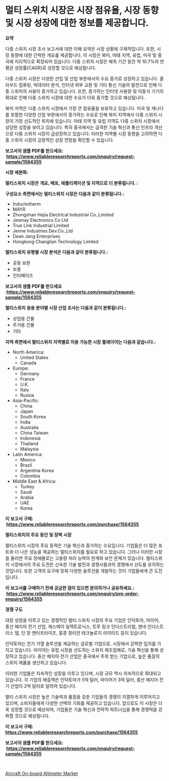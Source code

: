 <p><h1>멀티 스위치 시장은 시장 점유율, 시장 동향 및 시장 성장에 대한 정보를 제공합니다.</h1></p><p><strong>요약</strong></p>
<p><p>다중 스위치 시장 조사 보고서에 대한 이해 요약은 시장 상황에 구체적입니다. 또한, 시장 동향에 대한 간략한 개요를 제공합니다. 이 시장은 북미, 아태 지역, 유럽, 미국 및 중국에 지리적으로 확장되어 있습니다. 다중 스위치 시장은 예측 기간 동안 약 10.7%의 연평균 성장률(CAGR)로 성장할 것으로 예상됩니다. </p><p>다중 스위치 시장은 다양한 산업 및 산업 부문에서의 수요 증가로 성장하고 있습니다. 클라우드 컴퓨팅, 빅데이터 분석, 인터넷 외부 교환 및 기타 통신 기술의 발전으로 인해 다중 스위치의 사용이 증가하고 있습니다. 또한, 증가하는 인터넷 사용량 및 이동식 기기의 확대로 인해 다중 스위치 시장에 대한 수요가 더욱 증가할 것으로 예상됩니다. </p><p>북미 지역은 다중 스위치 시장에서 가장 큰 점유율을 보유하고 있습니다. 미국 및 캐나다를 포함한 다양한 산업 부문에서의 증가하는 수요로 인해 북미 지역에서 다중 스위치 시장이 가장 선도적인 위치에 있습니다. 아태 지역 및 유럽 지역도 다중 스위치 시장에서 상당한 성장을 보이고 있습니다. 특히 중국에서는 급격한 기술 혁신과 통신 인프라 개선으로 다중 스위치 시장이 급성장하고 있습니다. 이러한 지역별 시장 동향을 고려하면 다중 스위치 시장의 긍정적인 성장 전망을 확인할 수 있습니다.</p></p>
<p><strong>보고서의 샘플 PDF를 받으세요: &nbsp;<a href="https://www.reliableresearchreports.com/enquiry/request-sample/1564355">https://www.reliableresearchreports.com/enquiry/request-sample/1564355</a></strong></p>
<p><strong>시장 세분화:</strong></p>
<p><strong> 멀티스위치 시장은 개요, 배포, 애플리케이션 및 지역으로 더 분류됩니다. :</strong></p>
<p><strong>구성요소 측면에서는 멀티스위치 시장은 다음과 같이 분류됩니다.:</strong></p>
<p><ul><li>Inductotherm</li><li>MAYR</li><li>Zhongshan Hejia Electrical Industrial Co.,Limited</li><li>Jesmay Electronics Co Ltd</li><li>True Link Industrial Limited</li><li>Jenne Industries Dev.Co.,Ltd</li><li>Dean Jang Enterprises</li><li>Hongkong Changlian Technology Limited</li></ul></p>
<p><strong> 멀티스위치 유형별 시장 분석은 다음과 같이 분류됩니다.:</strong></p>
<p><ul><li>공동 보완</li><li>보충</li><li>인터페이즈</li></ul></p>
<p><strong>보고서의 샘플 PDF를 받으세요 :<a href="https://www.reliableresearchreports.com/enquiry/request-sample/1564355">https://www.reliableresearchreports.com/enquiry/request-sample/1564355</a></strong></p>
<p><strong> 멀티스위치 응용 분야별 시장 산업 조사는 다음과 같이 분류됩니다.:</strong></p>
<p><ul><li>상업용 건물</li><li>주거용 건물</li><li>기타</li></ul></p>
<p><strong>지역 측면에서 멀티스위치 지역별로 이용 가능한 시장 플레이어는 다음과 같습니다.:</strong></p>
<p><ul>
    <li>
        North America:
        <ul>
            <li>United States</li>
            <li>Canada</li>
        </ul>
    </li>
    <li>
        Europe:
        <ul>
            <li>Germany</li>
            <li>France</li>
            <li>U.K.</li>
            <li>Italy</li>
            <li>Russia</li>
        </ul>
    </li>
    <li>
        Asia-Pacific:
        <ul>
            <li>China</li>
            <li>Japan</li>
            <li>South Korea</li>
            <li>India</li>
            <li>Australia</li>
            <li>China Taiwan</li>
            <li>Indonesia</li>
            <li>Thailand</li>
            <li>Malaysia</li>
        </ul>
    </li>
    <li>
        Latin America:
        <ul>
            <li>Mexico</li>
            <li>Brazil</li>
            <li>Argentina Korea</li>
            <li>Colombia</li>
        </ul>
    </li>
    <li>
        Middle East & Africa:
        <ul>
            <li>Turkey</li>
            <li>Saudi</li>
            <li>Arabia</li>
            <li>UAE</li>
            <li>Korea</li>
        </ul>
    </li>
    </ul></p>
<p><strong>이 보고서 구매: &nbsp;<a href="https://www.reliableresearchreports.com/purchase/1564355">https://www.reliableresearchreports.com/purchase/1564355</a></strong></p>
<p><strong>멀티스위치의 주요 동인 및 장벽 시장</strong></p>
<p><p>멀티스위치 시장의 주요 동력은 기술 혁신과 증가하는 수요입니다. 기업들은 더 많은 포트와 더 나은 성능을 제공하는 멀티스위치를 필요로 하고 있습니다. 그러나 이러한 시장을 둘러싼 주요 장애물로는 고용량 처리 능력의 한계와 보안 문제가 있습니다. 멀티스위치 시장에서의 주요 도전은 신속한 기술 발전과 경쟁사들과의 경쟁에서 선도를 유지하는 것입니다. 또한 고객의 요구에 맞춰 다양한 솔루션을 개발하는 것이 기업들에게 큰 도전입니다.</p></p>
<p><strong>이 보고서를 구매하기 전에 궁금한 점이 있으면 문의하거나 공유하세요.: &nbsp;<a href="https://www.reliableresearchreports.com/enquiry/pre-order-enquiry/1564355">https://www.reliableresearchreports.com/enquiry/pre-order-enquiry/1564355</a></strong></p>
<p><strong>경쟁 구도</strong></p>
<p><p>대장 성장을 이루고 있는 경쟁적인 멀티 스위치 시장의 주요 기업은 인덕토마, 마이어, 중산 헤지아 전기 산업, 제스메이 일렉트로닉스, 트루 링크 인더스트리얼, 젠네 인더스트리스 뎀, 던 장 엔터프라이즈, 홍콩 창리안 테크놀로지 리미티드 등이 있습니다.</p><p>인덕토마는 전기 가열 솔루션을 제공하는 글로벌 기업으로, 시장에서 강력한 입지를 가지고 있습니다. 마이어는 유럽 시장을 선도하는 스위치 제조업체로, 기술 혁신을 통해 성장하고 있습니다. 중산 헤지아 전기 산업은 중국에서 주목 받는 기업으로, 높은 품질의 스위치 제품을 생산하고 있습니다.</p><p>이러한 기업들은 지속적인 성장을 이루고 있으며, 시장 규모 역시 지속적으로 확대되고 있습니다. 각 기업의 매출액은 인덕토마가 5억 달러, 마이어가 3억 달러, 중산 헤지아 전기 산업이 2억 달러로 알려져 있습니다.</p><p>멀티 스위치 시장은 높은 기술력과 품질을 갖춘 기업들의 경쟁이 치열하게 이루어지고 있으며, 소비자들에게 다양한 선택의 기회를 제공하고 있습니다. 앞으로도 이 시장은 더욱 성장할 것으로 예상되며, 기업들은 기술 혁신과 전략적 파트너십을 통해 경쟁력을 강화할 것으로 예상됩니다.</p></p>
<p><strong>이 보고서 구매: &nbsp; <a href="https://www.reliableresearchreports.com/purchase/1564355">https://www.reliableresearchreports.com/purchase/1564355</a></strong></p>
<p><strong>보고서의 샘플 PDF를 받으세요: &nbsp;<a href="https://www.reliableresearchreports.com/enquiry/request-sample/1564355">https://www.reliableresearchreports.com/enquiry/request-sample/1564355</a></strong><strong></strong></p>
<p>&nbsp;</p>
<p><p><a href="https://fearless-okapi-6c8.notion.site/Aircraft-On-board-Altimeter-Market-Provides-a-Comprehensive-Analysis-Including-a-Macro-Overview-of-t-121f9a4599134e31b62c2f74ee84ea6b">Aircraft On-board Altimeter Market</a></p></p>